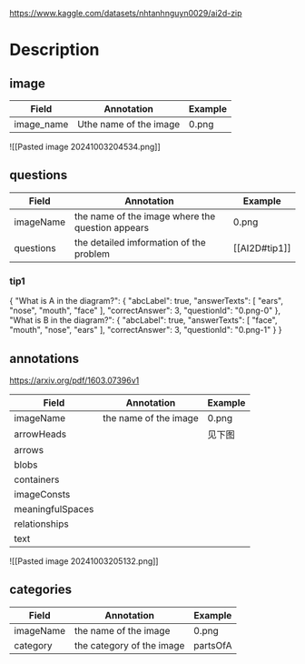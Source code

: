 https://www.kaggle.com/datasets/nhtanhnguyn0029/ai2d-zip

# Description
## image
| Field      | Annotation             | Example |
| ---------- | ---------------------- | ------- |
| image_name | Uthe name of the image | 0.png   |


![[Pasted image 20241003204534.png]]

## questions
| Field     | Annotation                                       | Example       |
| --------- | ------------------------------------------------ | ------------- |
| imageName | the name of the image where the question appears | 0.png         |
| questions | the detailed imformation of the problem          | [[AI2D#tip1]] |
### tip1
{
  "What is A in the diagram?": {
    "abcLabel": true,
    "answerTexts": [
      "ears",
      "nose",
      "mouth",
      "face"
    ],
    "correctAnswer": 3,
    "questionId": "0.png-0"
  },
  "What is B in the diagram?": {
    "abcLabel": true,
    "answerTexts": [
      "face",
      "mouth",
      "nose",
      "ears"
    ],
    "correctAnswer": 3,
    "questionId": "0.png-1"
  }
}
## annotations
https://arxiv.org/pdf/1603.07396v1

| Field            | Annotation            | Example |
| ---------------- | --------------------- | ------- |
| imageName        | the name of the image | 0.png   |
| arrowHeads       |                       | 见下图     |
| arrows           |                       |         |
| blobs            |                       |         |
| containers       |                       |         |
| imageConsts      |                       |         |
| meaningfulSpaces |                       |         |
| relationships    |                       |         |
| text             |                       |         |
![[Pasted image 20241003205132.png]]

## categories
| Field     | Annotation                | Example  |
| --------- | ------------------------- | -------- |
| imageName | the name of the image     | 0.png    |
| category  | the category of the image | partsOfA |
